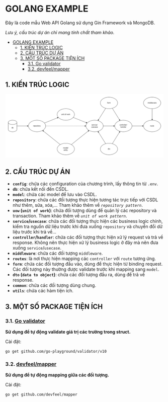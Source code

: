 # GOLANG EXAMPLE

Đây là code mẫu Web API Golang sử dụng Gin Framework và MongoDB.

*Lưu ý, cấu trúc dự án chỉ mang tính chất tham khảo.*

- [GOLANG EXAMPLE](#golang-example)
  - [1. KIẾN TRÚC LOGIC](#1-kiến-trúc-logic)
  - [2. CẤU TRÚC DỰ ÁN](#2-cấu-trúc-dự-án)
  - [3. MỘT SỐ PACKAGE TIỆN ÍCH](#3-một-số-package-tiện-ích)
    - [3.1. Go validator](#31-go-validator)
    - [3.2. devfeel/mapper](#32-devfeelmapper)

## 1. KIẾN TRÚC LOGIC

![business-logic](/document/image/business-logic.png)

## 2. CẤU TRÚC DỰ ÁN

- **`config`**: chứa các configuration của chương trình, lấy thông tin từ `.env`.
- **`db`**: chứa kết nối đến CSDL.
- **`model`**: chứa các model để lưu vào CSDL.
- **`repository`**: chứa các đối tượng thực hiện tương tác trực tiếp với CSDL như thêm, sửa, xóa,... Tham khảo thêm về *`repository pattern`*.
- **`uow` (`unit of work`)**: chứa đối tượng dùng để quản lý các repository và transaction. Tham khảo thêm về *`unit of work pattern`*.
- **`service`/`usecase`**: chứa các đối tượng thực hiện các business logic chính, kiểm tra nguồn dữ liệu trước khi đưa xuống `repository` và chuyển đổi dữ liệu trước khi trả về...
- **`controller`/`handler`**: chứa các đối tượng thực hiện xử lý request và trả về response. Không nên thực hiện xử lý business logic ở đây mà nên đưa xuống `service`/`usecase`.
- **`middleware`**: chứa các đối tượng `middleware`.
- **`routes`**: là nơi thực hiện mapping các `controller` với `route` tương ứng.
- **`form`**: chứa các đối tượng đầu vào, dùng để thực hiện từ binding request. Các đối tượng này thường được validate trước khi mapping sang `model`.
- **`dto` (`data to object`)**: chứa các đối tượng đầu ra, dùng để trả về response.
- **`common`**: chứa các đối tượng dùng chung.
- **`utils`**: chứa các hàm tiện ích.

## 3. MỘT SỐ PACKAGE TIỆN ÍCH

### 3.1. [Go validator](https://github.com/go-playground/validator)

**Sử dụng để tự động validate giá trị các trường trong struct.**

Cài đặt:

```
go get github.com/go-playground/validator/v10
```

### 3.2. [devfeel/mapper](https://pkg.go.dev/github.com/devfeel/mapper)

**Sử dụng để tự động mapping giữa các đối tượng.**

Cài đặt:

```
go get github.com/devfeel/mapper
```
